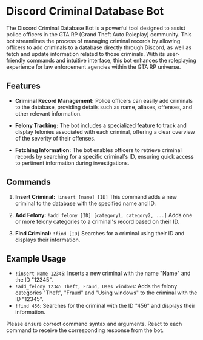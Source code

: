 # Discord Criminal Database Bot

The Discord Criminal Database Bot is a powerful tool designed to assist police officers in the GTA RP (Grand Theft Auto Roleplay) community. This bot streamlines the process of managing criminal records by allowing officers to add criminals to a database directly through Discord, as well as fetch and update information related to those criminals. With its user-friendly commands and intuitive interface, this bot enhances the roleplaying experience for law enforcement agencies within the GTA RP universe.

## Features

- **Criminal Record Management:** Police officers can easily add criminals to the database, providing details such as name, aliases, offenses, and other relevant information.

- **Felony Tracking:** The bot includes a specialized feature to track and display felonies associated with each criminal, offering a clear overview of the severity of their offenses.

- **Fetching Information:** The bot enables officers to retrieve criminal records by searching for a specific criminal's ID, ensuring quick access to pertinent information during investigations.

## Commands

1. **Insert Criminal:**
```!insert [name] [ID]```
This command adds a new criminal to the database with the specified name and ID.

2. **Add Felony:**
```!add_felony [ID] [category1, category2, ...]```
Adds one or more felony categories to a criminal's record based on their ID.

3. **Find Criminal:**
```!find [ID]```
Searches for a criminal using their ID and displays their information.

## Example Usage

- `!insert Name 12345`: Inserts a new criminal with the name "Name" and the ID "12345".
- `!add_felony 12345 Theft, Fraud, Uses windows`: Adds the felony categories "Theft", "Fraud" and "Using windows" to the criminal with the ID "12345".
- `!find 456`: Searches for the criminal with the ID "456" and displays their information.

Please ensure correct command syntax and arguments. React to each command to receive the corresponding response from the bot.